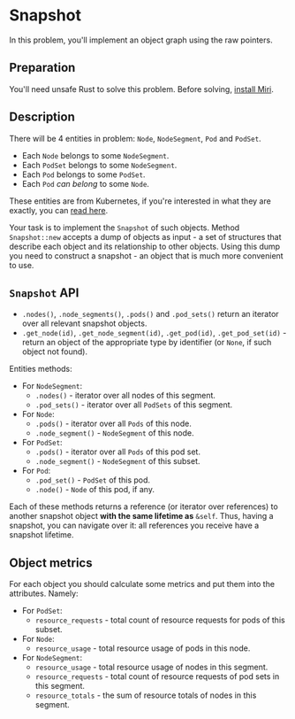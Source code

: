 # Snapshot

In this problem, you'll implement an object graph using the raw pointers.

## Preparation

You'll need unsafe Rust to solve this problem. Before solving, [install Miri](../../../docs/additional-setup.md#miri-interpreter).

## Description

There will be 4 entities in problem: `Node`, `NodeSegment`, `Pod` and `PodSet`.

- Each `Node` belongs to some `NodeSegment`.
- Each `PodSet` belongs to some `NodeSegment`.
- Each `Pod` belongs to some `PodSet`.
- Each `Pod` _can belong_ to some `Node`.

These entities are from Kubernetes, if you're interested in what they are exactly, you can [read here](https://kubernetesbootcamp.github.io/kubernetes-bootcamp/3-1.html).

Your task is to implement the `Snapshot` of such objects. Method `Snapshot::new` accepts a dump of objects as input - a set of structures that describe each object and its relationship to other objects. Using this dump you need to construct a snapshot - an object that is much more convenient to use.

## `Snapshot` API

- `.nodes()`, `.node_segments()`, `.pods()` and `.pod_sets()` return an iterator over all relevant snapshot objects.
- `.get_node(id)`, `.get_node_segment(id)`, `.get_pod(id)`, `.get_pod_set(id)` - return an object of the appropriate type by identifier (or `None`, if such object not found).

Entities methods:

- For `NodeSegment`:
  - `.nodes()` - iterator over all nodes of this segment.
  - `.pod_sets()` - iterator over all `PodSets` of this segment.
- For `Node`:
  - `.pods()` - iterator over all `Pods` of this node.
  - `.node_segment()` - `NodeSegment` of this node.
- For `PodSet`:
  - `.pods()` - iterator over all `Pods` of this pod set.
  - `.node_segment()` - `NodeSegment` of this subset.
- For `Pod`:
  - `.pod_set()` - `PodSet` of this pod.
  - `.node()` - `Node` of this pod, if any.

Each of these methods returns a reference (or iterator over references) to another snapshot object **with the same lifetime as** `&self`. Thus, having a snapshot, you can navigate over it: all references you receive have a snapshot lifetime.

## Object metrics

For each object you should calculate some metrics and put them into the attributes. Namely:

- For `PodSet`:
  - `resource_requests` - total count of resource requests for pods of this subset.
- For `Node`:
  - `resource_usage` - total resource usage of pods in this node.
- For `NodeSegment`:
  - `resource_usage` - total resource usage of nodes in this segment.
  - `resource_requests` - total count of resource requests of pod sets in this segment.
  - `resource_totals` - the sum of resource totals of nodes in this segment.
